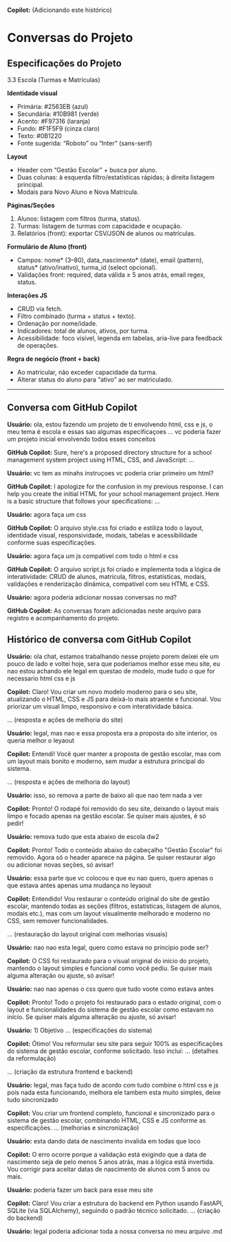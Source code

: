 
**Copilot:** (Adicionando este histórico)
# Conversas do Projeto

## Especificações do Projeto

3.3 Escola (Turmas e Matrículas)

**Identidade visual**
- Primária: #2563EB (azul)
- Secundária: #10B981 (verde)
- Acento: #F97316 (laranja)
- Fundo: #F1F5F9 (cinza claro)
- Texto: #0B1220
- Fonte sugerida: “Roboto” ou “Inter” (sans-serif)

**Layout**
- Header com “Gestão Escolar” + busca por aluno.
- Duas colunas: à esquerda filtro/estatísticas rápidas; à direita listagem principal.
- Modais para Novo Aluno e Nova Matrícula.

**Páginas/Seções**
1. Alunos: listagem com filtros (turma, status).
2. Turmas: listagem de turmas com capacidade e ocupação.
3. Relatórios (front): exportar CSV/JSON de alunos ou matrículas.

**Formulário de Aluno (front)**
- Campos: nome* (3–80), data_nascimento* (date), email (pattern), status* (ativo/inativo), turma_id (select opcional).
- Validações front: required, data válida ≥ 5 anos atrás, email regex, status.

**Interações JS**
- CRUD via fetch.
- Filtro combinado (turma + status + texto).
- Ordenação por nome/idade.
- Indicadores: total de alunos, ativos, por turma.
- Acessibilidade: foco visível, legenda em tabelas, aria-live para feedback de operações.

**Regra de negócio (front + back)**
- Ao matricular, não exceder capacidade da turma.
- Alterar status do aluno para “ativo” ao ser matriculado.

---

## Conversa com GitHub Copilot

**Usuário:**
ola, estou fazendo um projeto de ti envolvendo html, css e js, o meu tema é escola e essas sao algumas especificaçoes ... vc poderia fazer um projeto inicial envolvendo todos esses conceitos

**GitHub Copilot:**
Sure, here's a proposed directory structure for a school management system project using HTML, CSS, and JavaScript: ...

**Usuário:**
vc tem as minahs instruçoes vc poderia criar primeiro um html?

**GitHub Copilot:**
I apologize for the confusion in my previous response. I can help you create the initial HTML for your school management project. Here is a basic structure that follows your specifications: ...

**Usuário:**
agora faça um css

**GitHub Copilot:**
O arquivo style.css foi criado e estiliza todo o layout, identidade visual, responsividade, modais, tabelas e acessibilidade conforme suas especificações.

**Usuário:**
agora faça um js compativel com todo o html e css

**GitHub Copilot:**
O arquivo script.js foi criado e implementa toda a lógica de interatividade: CRUD de alunos, matrícula, filtros, estatísticas, modais, validações e renderização dinâmica, compatível com seu HTML e CSS.

**Usuário:**
agora poderia adicionar nossas conversas no md?

**GitHub Copilot:**
As conversas foram adicionadas neste arquivo para registro e acompanhamento do projeto.

## Histórico de conversa com GitHub Copilot

**Usuário:** ola chat, estamos trabalhando nesse projeto porem deixei ele um pouco de lado e voltei hoje, sera que poderiamos melhor esse meu site, eu nao estou achando ele legal em questao de modelo, mude tudo o que for necessario html css e js

**Copilot:** Claro! Vou criar um novo modelo moderno para o seu site, atualizando o HTML, CSS e JS para deixá-lo mais atraente e funcional. Vou priorizar um visual limpo, responsivo e com interatividade básica.

... (resposta e ações de melhoria do site)

**Usuário:** legal, mas nao e essa proposta era a proposta do site interior, os queria melhor o leyaout

**Copilot:** Entendi! Você quer manter a proposta de gestão escolar, mas com um layout mais bonito e moderno, sem mudar a estrutura principal do sistema.

... (resposta e ações de melhoria do layout)

**Usuário:** isso, so remova a parte de baixo ali que nao tem nada a ver

**Copilot:** Pronto! O rodapé foi removido do seu site, deixando o layout mais limpo e focado apenas na gestão escolar. Se quiser mais ajustes, é só pedir!

**Usuário:** remova tudo que esta abaixo de escola dw2

**Copilot:** Pronto! Todo o conteúdo abaixo do cabeçalho "Gestão Escolar" foi removido. Agora só o header aparece na página. Se quiser restaurar algo ou adicionar novas seções, só avisar!

**Usuário:** essa parte que vc colocou e que eu nao quero, quero apenas o que estava antes apenas uma mudança no leyaout

**Copilot:** Entendido! Vou restaurar o conteúdo original do site de gestão escolar, mantendo todas as seções (filtros, estatísticas, listagem de alunos, modais etc.), mas com um layout visualmente melhorado e moderno no CSS, sem remover funcionalidades.

... (restauração do layout original com melhorias visuais)

**Usuário:** nao nao esta legal, quero como estava no principio pode ser?

**Copilot:** O CSS foi restaurado para o visual original do início do projeto, mantendo o layout simples e funcional como você pediu. Se quiser mais alguma alteração ou ajuste, só avisar!

**Usuário:** nao nao apenas o css quero que tudo voote como estava antes

**Copilot:** Pronto! Todo o projeto foi restaurado para o estado original, com o layout e funcionalidades do sistema de gestão escolar como estavam no início. Se quiser mais alguma alteração ou ajuste, só avisar!

**Usuário:** 1) Objetivo ... (especificações do sistema)

**Copilot:** Ótimo! Vou reformular seu site para seguir 100% as especificações do sistema de gestão escolar, conforme solicitado. Isso inclui: ... (detalhes da reformulação)

... (criação da estrutura frontend e backend)

**Usuário:** legal, mas faça tudo de acordo com tudo combine o html css e js pois nada esta funcionando, melhora ele tambem esta muito simples, deixe tudo sincronizado

**Copilot:** Vou criar um frontend completo, funcional e sincronizado para o sistema de gestão escolar, combinando HTML, CSS e JS conforme as especificações. ... (melhorias e sincronização)

**Usuário:** esta dando data de nascimento invalida em todas que loco

**Copilot:** O erro ocorre porque a validação está exigindo que a data de nascimento seja de pelo menos 5 anos atrás, mas a lógica está invertida. Vou corrigir para aceitar datas de nascimento de alunos com 5 anos ou mais.

**Usuário:** poderia fazer um back para esse meu site

**Copilot:** Claro! Vou criar a estrutura do backend em Python usando FastAPI, SQLite (via SQLAlchemy), seguindo o padrão técnico solicitado. ... (criação do backend)

**Usuário:** legal poderia adicionar toda a nossa  conversa no meu arquivo .md

